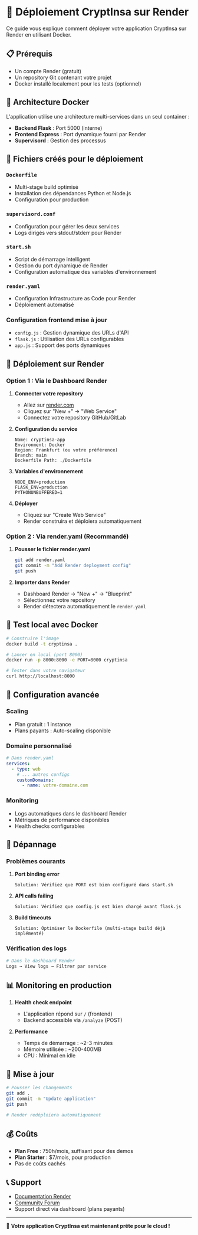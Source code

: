 # 🚀 Déploiement CryptInsa sur Render

Ce guide vous explique comment déployer votre application CryptInsa sur Render en utilisant Docker.

## 📋 Prérequis

- Un compte Render (gratuit)
- Un repository Git contenant votre projet
- Docker installé localement pour les tests (optionnel)

## 🐳 Architecture Docker

L'application utilise une architecture multi-services dans un seul container :
- **Backend Flask** : Port 5000 (interne)
- **Frontend Express** : Port dynamique fourni par Render
- **Supervisord** : Gestion des processus

## 📁 Fichiers créés pour le déploiement

### `Dockerfile`
- Multi-stage build optimisé
- Installation des dépendances Python et Node.js
- Configuration pour production

### `supervisord.conf`
- Configuration pour gérer les deux services
- Logs dirigés vers stdout/stderr pour Render

### `start.sh`
- Script de démarrage intelligent
- Gestion du port dynamique de Render
- Configuration automatique des variables d'environnement

### `render.yaml`
- Configuration Infrastructure as Code pour Render
- Déploiement automatisé

### Configuration frontend mise à jour
- `config.js` : Gestion dynamique des URLs d'API
- `flask.js` : Utilisation des URLs configurables
- `app.js` : Support des ports dynamiques

## 🚀 Déploiement sur Render

### Option 1 : Via le Dashboard Render

1. **Connecter votre repository**
   - Allez sur [render.com](https://render.com)
   - Cliquez sur "New +" → "Web Service"
   - Connectez votre repository GitHub/GitLab

2. **Configuration du service**
   ```
   Name: cryptinsa-app
   Environment: Docker
   Region: Frankfurt (ou votre préférence)
   Branch: main
   Dockerfile Path: ./Dockerfile
   ```

3. **Variables d'environnement**
   ```
   NODE_ENV=production
   FLASK_ENV=production
   PYTHONUNBUFFERED=1
   ```

4. **Déployer**
   - Cliquez sur "Create Web Service"
   - Render construira et déploiera automatiquement

### Option 2 : Via render.yaml (Recommandé)

1. **Pousser le fichier render.yaml**
   ```bash
   git add render.yaml
   git commit -m "Add Render deployment config"
   git push
   ```

2. **Importer dans Render**
   - Dashboard Render → "New +" → "Blueprint"
   - Sélectionnez votre repository
   - Render détectera automatiquement le `render.yaml`

## 🧪 Test local avec Docker

```bash
# Construire l'image
docker build -t cryptinsa .

# Lancer en local (port 8000)
docker run -p 8000:8000 -e PORT=8000 cryptinsa

# Tester dans votre navigateur
curl http://localhost:8000
```

## 🔧 Configuration avancée

### Scaling
- Plan gratuit : 1 instance
- Plans payants : Auto-scaling disponible

### Domaine personnalisé
```yaml
# Dans render.yaml
services:
  - type: web
    # ... autres configs
    customDomains:
      - name: votre-domaine.com
```

### Monitoring
- Logs automatiques dans le dashboard Render
- Métriques de performance disponibles
- Health checks configurables

## 🐛 Dépannage

### Problèmes courants

1. **Port binding error**
   ```
   Solution: Vérifiez que PORT est bien configuré dans start.sh
   ```

2. **API calls failing**
   ```
   Solution: Vérifiez que config.js est bien chargé avant flask.js
   ```

3. **Build timeouts**
   ```
   Solution: Optimiser le Dockerfile (multi-stage build déjà implémenté)
   ```

### Vérification des logs
```bash
# Dans le dashboard Render
Logs → View logs → Filtrer par service
```

## 📊 Monitoring en production

1. **Health check endpoint**
   - L'application répond sur `/` (frontend)
   - Backend accessible via `/analyze` (POST)

2. **Performance**
   - Temps de démarrage : ~2-3 minutes
   - Mémoire utilisée : ~200-400MB
   - CPU : Minimal en idle

## 🔄 Mise à jour

```bash
# Pousser les changements
git add .
git commit -m "Update application"
git push

# Render redéploiera automatiquement
```

## 💰 Coûts

- **Plan Free** : 750h/mois, suffisant pour des demos
- **Plan Starter** : $7/mois, pour production
- Pas de coûts cachés

## 📞 Support

- [Documentation Render](https://render.com/docs)
- [Community Forum](https://community.render.com)
- Support direct via dashboard (plans payants)

---

🎉 **Votre application CryptInsa est maintenant prête pour le cloud !** 